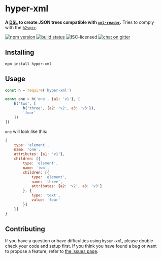 # hyper-xml

**A [DSL](https://en.wikipedia.org/wiki/Domain-specific_language) to create JSON trees compatible with [`xml-reader`](https://www.npmjs.com/package/xml-reader).** Tries to comply with the [`h2spec`](https://github.com/hyper2/h2spec#specification).

[![npm version](https://img.shields.io/npm/v/hyper-xml.svg)](https://www.npmjs.com/package/hyper-xml)
[![build status](https://img.shields.io/travis/derhuerst/hyper-xml.svg)](https://travis-ci.org/derhuerst/hyper-xml)
![ISC-licensed](https://img.shields.io/github/license/derhuerst/hyper-xml.svg)
[![chat on gitter](https://badges.gitter.im/derhuerst.svg)](https://gitter.im/derhuerst)


## Installing

```shell
npm install hyper-xml
```


## Usage

```js
const h = require('hyper-xml')

const one = h('one', {a1: 'v1'}, [
	h('two', [
		h('three', {a2: 'v2', a3: 'v3'}),
		'four'
	])
])
```

`one` will look like this:

```js
{
	type: 'element',
	name: 'one',
	attributes: {a1: 'v1'},
	children: [{
		type: 'element',
		name: 'two',
		children: [{
			type: 'element',
			name: 'three',
			attributes: {a2: 'v2', a3: 'v3'}
		}, {
			type: 'text',
			value: 'four'
		}]
	}]
}
```


## Contributing

If you have a question or have difficulties using `hyper-xml`, please double-check your code and setup first. If you think you have found a bug or want to propose a feature, refer to [the issues page](https://github.com/derhuerst/hyper-xml/issues).
